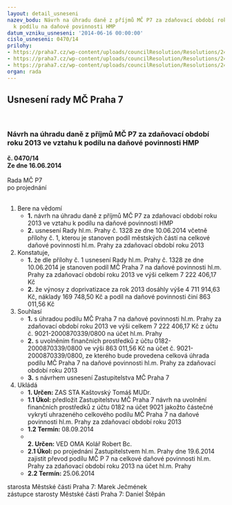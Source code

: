 ```yaml
---
layout: detail_usneseni
nazev_bodu: Návrh na úhradu daně z příjmů MČ P7 za zdaňovací období roku 2013 ve vztahu
  k podílu na daňové povinnosti HMP
datum_vzniku_usneseni: '2014-06-16 00:00:00'
cislo_usneseni: 0470/14
prilohy:
- https://praha7.cz/wp-content/uploads/councilResolution/Resolutions/24911/32-14-priloha_1_dan2013p.pdf
- https://praha7.cz/wp-content/uploads/councilResolution/Resolutions/24911/32-14-priloha_2_dan2013p.pdf
- https://praha7.cz/wp-content/uploads/councilResolution/Resolutions/24911/32-14-priloha_3_dan2013p.doc
organ: rada
---
```

<div id="ucUsn_pList" class="usn">
	<span><h2>Usnesení rady MČ Praha 7 </h2>
<br></span><div class="standBody">
<span><h3>Návrh na úhradu daně z příjmů MČ P7 za zdaňovací období roku 2013 ve vztahu k podílu na daňové povinnosti HMP</h3></span><div class="center">
		<strong>č. 0470/14</strong><br>
	</div>
<div class="center">
		<strong>Ze dne 16.06.2014</strong><br><br>
	</div>Rada MČ P7<br> po projednání<br><br><ol>
<li>Bere na vědomí<ul>
<li>
<strong>1.</strong> návrh na úhradu daně z příjmů MČ P7 za zdaňovací období roku 2013 ve vztahu k podílu na daňové povinnosti HMP</li>
<li>
<strong>2.</strong> usnesení Rady hl.m. Prahy č. 1328 ze dne 10.06.2014 včetně přílohy č. 1, kterou je stanoven podíl městských částí na celkové daňové povinnosti hl.m. Prahy za zdaňovací období roku 2013</li>
</ul>
</li>
<li>Konstatuje,<ul>
<li>
<strong>1.</strong> že dle přílohy č. 1 usnesení Rady hl.m. Prahy č. 1328 ze dne 10.06.2014 je stanoven podíl MČ Praha 7 na daňové povinnosti hl.m. Prahy za zdaňovací období roku 2013 ve výši celkem 7 222 406,17 Kč</li>
<li>
<strong>2.</strong> že výnosy z doprivatizace za rok 2013 dosáhly výše 4 711 914,63 Kč, náklady 169 748,50 Kč a podíl na daňové povinnosti činí 863 011,56 Kč</li>
</ul>
</li>
<li>Souhlasí<ul>
<li>
<strong>1.</strong> s úhradou podílu MČ Praha 7 na daňové povinnosti hl.m. Prahy za zdaňovací období roku 2013 ve výši celkem 7 222 406,17 Kč z účtu č. 9021-2000870339/0800 na účet hl.m. Prahy</li>
<li>
<strong>2.</strong> s uvolněním finančních prostředků z účtu 0182-2000870339/0800 ve výši 863 011,56 Kč na účet č. 9021-2000870339/0800, ze kterého bude provedena celková úhrada podílu MČ Praha 7 na daňové povinnosti hl.m. Prahy za zdaňovací období roku 2013</li>
<li>
<strong>3.</strong> s návrhem usnesení Zastupitelstva MČ Praha 7    </li>
</ul>
</li>
<li>Ukládá<ul>
<li>
<strong>1. Určen: </strong>ZAS STA Kaštovský Tomáš MUDr.</li>
<li>
<strong>1.1 Úkol: </strong>předložit Zastupitelstvu MČ Praha 7 návrh na uvolnění finančních prostředků z účtu 0182 na účet 9021 jakožto částečné vykrytí uhrazeného celkového podílu MČ Praha 7 na daňové povinnosti hl.m. Prahy za zdaňovací období roku 2013</li>
<li>
<strong>1.2 Termín: </strong>08.09.2014</li>
<li>
<strong><br>2. Určen: </strong>VED OMA Kolář Robert Bc.</li>
<li>
<strong>2.1 Úkol: </strong>po projednání Zastupitelstvem hl.m. Prahy dne 19.6.2014 zajistit převod podílu MČ P 7 na celkové daňové povinnosti hl.m. Prahy za zdaňovací období roku 2013 na účet hl.m. Prahy</li>
<li>
<strong>2.2 Termín: </strong>25.06.2014</li>
</ul>
</li>
</ol>starosta Městské části Praha 7: Marek Ječmének<br>zástupce starosty Městské části Praha 7: Daniel Štěpán 
</div>
</div>